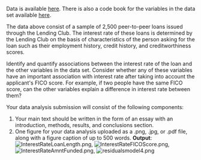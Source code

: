 Data is available [here](https://spark-public.s3.amazonaws.com/dataanalysis/loansData.csv). There is also a code book for the variables in the data set available [here](https://spark-public.s3.amazonaws.com/dataanalysis/loansCodebook.pdf).

The data above consist of a sample of 2,500 peer-to-peer loans issued through the Lending Club. The interest rate of these loans is determined by the Lending Club on the basis of characteristics of the person asking for the loan such as their employment history, credit history, and creditworthiness scores. 

Identify and quantify associations between the interest rate of the loan and the other variables in the data set. Consider whether any of these variables have an important association with interest rate after taking into account the applicant's FICO score. For example, if two people have the same FICO score, can the other variables explain a difference in interest rate between them?

Your data analysis submission will consist of the following components:

1. Your main text should be written in the form of an essay with an introduction, methods, results, and conclusions section. 
2. One figure for your data analysis uploaded as a .png, .jpg, or .pdf file, along with a figure caption of up to 500 words. 
**Output**: ![InterestRateLoanLength.png](https://github.com/shngli/R-data-analysis/blob/master/Lending%20club%20interest%20rate%20analysis/InterestRateLoanLength.png), ![InterestRateFICOScore.png](https://github.com/shngli/R-data-analysis/blob/master/Lending%20club%20interest%20rate%20analysis/InterestRateFICOScore.png), ![InterestRateAmntFunded.png](https://github.com/shngli/R-data-analysis/blob/master/Lending%20club%20interest%20rate%20analysis/InterestRateAmntFunded.png), ![residualsmodel4.png](https://github.com/shngli/R-data-analysis/blob/master/Lending%20club%20interest%20rate%20analysis/residualsmodel4.png)
